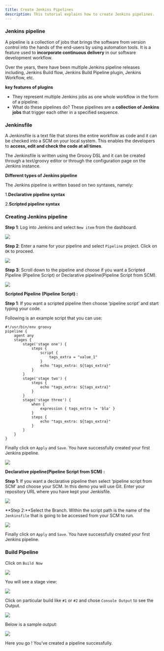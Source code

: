 ```yaml
---
title: Create Jenkins Pipelines
description: This tutorial explains how to create Jenkins pipelines.
---
```


### Jenkins pipeline

A pipeline is a collection of jobs that brings the software from version control into the hands of the end-users by using automation tools. It is a feature used to **incorporate continuous delivery** in our software development workflow.

Over the years, there have been multiple Jenkins pipeline releases including, Jenkins Build flow, Jenkins Build Pipeline plugin, Jenkins Workflow, etc.

**key features of plugins**

- They represent multiple Jenkins jobs as one whole workflow in the form of a pipeline.
- What do these pipelines do? These pipelines are a **collection of Jenkins jobs** that trigger each other in a specified sequence.

### Jenkinsfile

A Jenkinsfile is a text file that stores the entire workflow as code and it can be checked into a SCM on your local system. This enables the developers to **access, edit and check the code at all times**.

The Jenkinsfile is written using the Groovy DSL and it can be created through a text/groovy editor or through the configuration page on the Jenkins instance.

**Different types of Jenkins pipeline**

The Jenkins pipeline is written based on two syntaxes, namely:

1.**Declarative pipeline syntax**

2.**Scripted pipeline syntax**

### Creating Jenkins pipeline

**Step 1**: Log into Jenkins and select `New item` from the dashboard.

![](_images/new-item.png)

**Step 2**: Enter a name for your pipeline and select `Pipeline` project. Click on `OK` to proceed.

![](_images/pipeline-demo.png)



**Step 3**: Scroll down to the pipeline and choose if you want a Scripted Pipeline (Pipeline Script) or Declarative pipeline(Pipeline Script from SCM).

![](_images/pipeline-option.png)

**Scripted Pipeline (Pipeline Script) :**

**Step 1**: If you want a scripted pipeline then choose ‘pipeline script’ and start typing your code.

Following is an example script that you can use:

```
#!/usr/bin/env groovy
pipeline {
    agent any    
    stages {
        stage('stage one') {
            steps {
                script {
                    tags_extra = "value_1"
                }
                echo "tags_extra: ${tags_extra}"
            }
        }
        stage('stage two') {
            steps {
                echo "tags_extra: ${tags_extra}"
            }
        }
        stage('stage three') {
            when {
                expression { tags_extra != 'bla' }
            }
            steps {
                echo "tags_extra: ${tags_extra}"
            }
        }
    }
}
```

Finally click on `Apply` and `Save`. You have successfully created your first Jenkins pipeline.

![](_images/pipeline-save.png)



**Declarative pipeline(Pipeline Script from SCM) :**

**Step 1**:  If you want a declarative pipeline then select ‘pipeline script from SCM’ and choose your SCM. In this demo you will use Git. Enter your repository URL where you have kept your Jenkisfile.

![](_images/pipeline.png)

**Step 2:**Select the Branch. Within the script path is the name of the `Jenkinsfile` that is going to be accessed from your SCM to run.

![](_images/scm.png)

Finally click on `Apply` and `Save`. You have successfully created your first Jenkins pipeline.

### Build Pipeline

Click on `Build Now` 

![](_images/build-now.png)

You will see a stage view:

![](_images/stage-viiew.png)

Click on particular build like `#1` or `#2` and chose `Console Output` to see the Output.

![](_images/console-output.png)

Below is a sample output:

![](_images/output.png)

Here you go ! You've created a pipeline successfully.